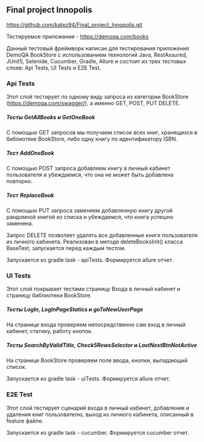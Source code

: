## Final project Innopolis
https://github.com/katez94/Final_project_Innopolis.git

Тестируемое приложение - https://demoqa.com/books

Данный тестовый фреймворк написан для тестирования приложения DemoQA BookStore с использованием технологий Java, RestAssured, JUnit5,
Selenide, Cucumber, Gradle, Allure и состоит из трех тестовых слоев: Api Tests, UI Tests и E2E Test. 



### Api Tests
Этот слой тестирует по одному виду запроса из категории BookStore (https://demoqa.com/swagger/), а именно GET, POST, PUT DELETE.

##### Тесты GetAllBooks и GetOneBook
C помощью GET запросов мы получаем список всех книг, хранящихся в библиотеке BookStore, либо одну книгу по идентификатору ISBN.

##### Тест AddOneBook
C помощью POST запроса добавляем книгу в личный кабинет пользователя и убеждаемся, что она не может быть добавлена повторно.

##### Тест ReplaceBook
C помощью PUT запроса заменяем добавленную книгу другой рандомной книгой из списка
и убеждаемся, что книга успешно заменена.

Запрос DELETE позволяет удалять все добавленные книги пользователя из личного кабинета. 
Реализован в методе deleteBooksInit() класса BaseTest, запускается перед каждым тестом.

Запускается из gradle task - apiTests. Формируется allure отчет.

### UI Tests
Этот слой покрывает тестами страницу Входа в личный кабинет и страницу библиотеки BookStore.

##### Тесты LogIn, LogInPageStatics и goToNewUserPage
На странице входа проверяем непосредственно сам вход в личный кабинет, статику, работу кнопок.

##### Тесты SearchByValidTitle, Check5RowsSelector и LastNextBtnNotActive
На странице BookStore проверяем поле ввода, кнопки, выпадающий список.

Запускается из gradle task - uiTests. Формируется allure отчет.

### E2E Test
Этот слой тестирует сценарий входа в личный кабинет, добавления и удаления книг пользователю, выход
из личного кабинета, описанный в feature файле.

Запускается из gradle task - cucumber. Формируется cucumber отчет.